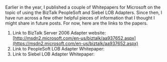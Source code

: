 
Earlier in the year, I published a couple of Whitepapers for Microsoft on the topic of using the BizTalk PeopleSoft and Siebel LOB Adapters. Since then, I have run across a few other helpful pieces of information that I thought I might share in future posts. For now, here are the links to the papers.

1. Link to BizTalk Server 2006 Adapter website: [http://msdn2.microsoft.com/en-us/biztalk/aa937652.aspx](https://msdn2.microsoft.com/en-us/biztalk/aa937652.aspx)
2. Link to PeopleSoft LOB Adapter Whitepaper:
3. Link to Siebel LOB Adapter Whitepaper:
